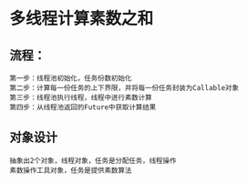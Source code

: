 # 多线程计算素数之和

## 流程：

  	第一步：线程池初始化，任务份数初始化 
  	第二步：计算每一份任务的上下界限，并将每一份任务封装为Callable对象
  	第三步：线程池执行线程，线程中进行素数计算
 	第四步：从线程池返回的Future中获取计算结果

## 对象设计

	抽象出2个对象，线程对象，任务是分配任务，线程操作
	素数操作工具对象，任务是提供素数算法